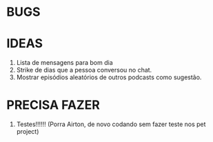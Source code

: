 # BUGS

# IDEAS

1. Lista de mensagens para bom dia
2. Strike de dias que a pessoa conversou no chat.
3. Mostrar episódios aleatórios de outros podcasts como sugestão.

# PRECISA FAZER

1. Testes!!!!!! (Porra Airton, de novo codando sem fazer teste nos pet project)
